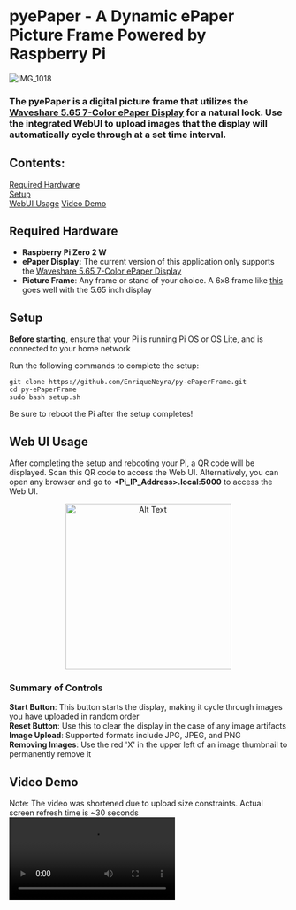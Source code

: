 # pyePaper - A Dynamic ePaper Picture Frame Powered by Raspberry Pi

![IMG_1018](https://github.com/user-attachments/assets/1bd1e7ef-88f7-4934-b615-8c36d0d4ea9e)

### The pyePaper is a digital picture frame that utilizes the **[Waveshare 5.65 7-Color ePaper Display](https://www.waveshare.com/5.65inch-e-paper-module-f.htm)** for a natural look. Use the integrated WebUI to upload images that the display will automatically cycle through at a set time interval.

## Contents:
[Required Hardware](#required-hardware-and-assembly)  
[Setup](#setup)  
[WebUI Usage](#using-the-web-ui)
[Video Demo](#video-demo)

## Required Hardware

- **Raspberry Pi Zero 2 W**
- **ePaper Display:** The current version of this application only supports the [Waveshare 5.65 7-Color ePaper Display](https://www.waveshare.com/5.65inch-e-paper-module-f.htm)
- **Picture Frame**: Any frame or stand of your choice. A 6x8 frame like [this](https://www.amazon.com/dp/B0D24P42SM?ref=ppx_yo2ov_dt_b_fed_asin_title&th=1) goes well with the 5.65 inch display

## Setup

**Before starting**, ensure that your Pi is running Pi OS or OS Lite, and is connected to your home network

Run the following commands to complete the setup:
```
git clone https://github.com/EnriqueNeyra/py-ePaperFrame.git 
cd py-ePaperFrame
sudo bash setup.sh
```

Be sure to reboot the Pi after the setup completes!

## Web UI Usage
After completing the setup and rebooting your Pi, a QR code will be displayed. Scan this QR code to access the Web UI. Alternatively, you can open any browser and go to **<Pi_IP_Address>.local:5000** to access the Web UI.

<p align="center">
<img src="https://github.com/user-attachments/assets/539b5ac4-83e3-44b7-b96b-35676409df7b" alt="Alt Text" width="300" >
</p>

### Summary of Controls
**Start Button**: This button starts the display, making it cycle through images you have uploaded in random order  
**Reset Button**: Use this to clear the display in the case of any image artifacts  
**Image Upload**: Supported formats include JPG, JPEG, and PNG  
**Removing Images**: Use the red 'X' in the upper left of an image thumbnail to permanently remove it

## Video Demo
Note: The video was shortened due to upload size constraints. Actual screen refresh time is ~30 seconds
<video src="https://github.com/user-attachments/assets/684ee0bd-c2ec-477d-89fd-c4c316bff03f" />



